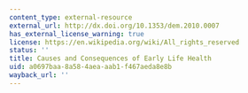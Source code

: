 ```yaml
---
content_type: external-resource
external_url: http://dx.doi.org/10.1353/dem.2010.0007
has_external_license_warning: true
license: https://en.wikipedia.org/wiki/All_rights_reserved
status: ''
title: Causes and Consequences of Early Life Health
uid: a0697baa-8a58-4aea-aab1-f467aeda8e8b
wayback_url: ''
---
```

